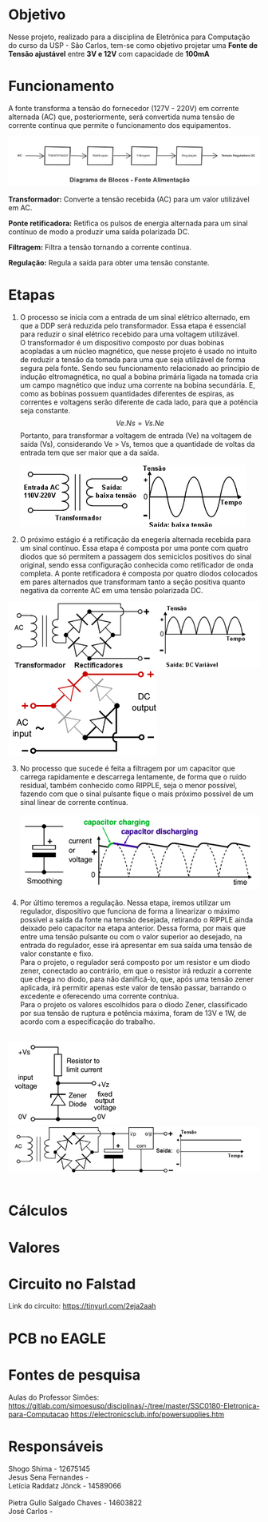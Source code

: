 # Objetivo

Nesse projeto, realizado para a disciplina de Eletrônica para Computação do curso da USP - São Carlos, tem-se como objetivo projetar uma **Fonte de Tensão ajustável** entre **3V e 12V** com capacidade de **100mA** <br> 

# Funcionamento 

A fonte transforma a tensão do fornecedor (127V - 220V) em corrente alternada (AC) que, posteriormente, será convertida numa tensão de corrente contínua que permite o funcionamento dos equipamentos. <bt>
  
![Diagrama](diagrama.jpeg) <br>  

**Transformador:** Converte a tensão recebida (AC) para um valor utilizável em AC.

**Ponte retificadora:** Retifica os pulsos de energia alternada para um sinal contínuo de modo a produzir uma saída polarizada DC.
  
**Filtragem:** Filtra a tensão tornando a corrente contínua.
  
**Regulação:** Regula a saída para obter uma tensão constante.
  
# Etapas 

  1. O processo se inicia com a entrada de um sinal elétrico alternado, em que a DDP será reduzida pelo transformador. Essa etapa é essencial para reduzir o sinal elétrico recebido para uma voltagem utilizável.<br> 
  O transformador é um dispositivo composto por duas bobinas acopladas a um núcleo magnético, que nesse projeto é usado no intuito de reduzir a tensão da tomada para uma que seja utilizável de forma segura pela fonte. Sendo seu funcionamento relacionado ao princípio de indução eltromagnética, no qual a bobina primária ligada na tomada cria um campo magnético que induz uma corrente na bobina secundária. E, como as bobinas possuem quantidades diferentes de espiras, as correntes e voltagens serão diferente de cada lado, para que a potência seja constante. 
  $$Ve.Ns = Vs.Ne$$
Portanto, para transformar a voltagem de entrada (Ve) na voltagem de saída (Vs), considerando Ve > Vs, temos que a quantidade de voltas da entrada tem que ser maior que a da saída. <br><br>
![Transformador](transformador.png) <br> 
  
  2. O próximo estágio é a retificação da enegeria alternada recebida para um sinal contínuo.
  Essa etapa é composta por uma ponte com quatro diodos que só permitem a passagem dos semiciclos positivos do sinal original, sendo essa configuração conhecida como retificador de onda completa. 
  A ponte retificadora é composta por quatro diodos colocados em pares alternados que transformam tanto a seção positiva quanto negativa da corrente AC em uma tensão polarizada DC. 
  
  ![ponte_de_iodo](pontedeiodo.png)    ![pontes_gif](pontes.gif) <br> 
  
  3. No processo que sucede é feita a filtragem por um capacitor que carrega rapidamente e descarrega lentamente, de forma que o ruído residual, também conhecido como RIPPLE, seja o menor possível, fazendo com que o sinal pulsante fique o mais próximo possível de um sinal linear de corrente contínua. <br><br>
  ![Filtragem](filtragem.png) <br> 
  
  4. Por último teremos a regulação. Nessa etapa, iremos utilizar um regulador, dispositivo que funciona de forma a linearizar o máximo possível a saída da fonte na tensão desejada, retirando o RIPPLE ainda deixado pelo capacitor na etapa anterior. Dessa forma, por mais que entre uma tensão pulsante ou com o valor superior ao desejado, na entrada do regulador, esse irá apresentar em sua saída uma tensão de valor constante e fixo.<br>
  Para o projeto, o regulador será composto por um resistor e um diodo zener, conectado ao contrário, em que o resistor irá reduzir a corrente que chega no diodo, para não danificá-lo, que, após uma tensão zener aplicada, irá permitir apenas este valor de tensão passar, barrando o excedente e oferecendo uma corrente contníua.<br>
  Para o projeto os valores escolhidos para o diodo Zener, classificado por sua tensão de ruptura e potência máxima, foram de 13V e 1W, de acordo com a especificação do trabalho. <br><br>
  
  ![Zener](zener.png) 
  ![Saida](saida.png) <br><br>
  
# Cálculos 

# Valores 

# Circuito no Falstad 

Link do circuito: https://tinyurl.com/2eja2aah <br> 

# PCB no EAGLE

# Fontes de pesquisa 

Aulas do Professor Simões: https://gitlab.com/simoesusp/disciplinas/-/tree/master/SSC0180-Eletronica-para-Computacao
https://electronicsclub.info/powersupplies.htm 
<br>
# Responsáveis 

Shogo Shima - 12675145 <br>
Jesus Sena Fernandes - <br>
Letícia Raddatz Jönck - 14589066 <br>  
Pietra Gullo Salgado Chaves - 14603822 <br>
José Carlos - <br>
